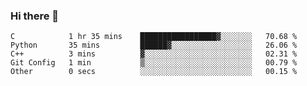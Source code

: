 ### Hi there 👋

<!--START_SECTION:waka-->

```text
C            1 hr 35 mins    █████████████████▓░░░░░░░   70.68 %
Python       35 mins         ██████▓░░░░░░░░░░░░░░░░░░   26.06 %
C++          3 mins          ▓░░░░░░░░░░░░░░░░░░░░░░░░   02.31 %
Git Config   1 min           ▒░░░░░░░░░░░░░░░░░░░░░░░░   00.79 %
Other        0 secs          ░░░░░░░░░░░░░░░░░░░░░░░░░   00.15 %
```

<!--END_SECTION:waka-->
<!--
**Boombag0607/Boombag0607** is a ✨ _special_ ✨ repository because its `README.md` (this file) appears on your GitHub profile.

Here are some ideas to get you started:

- 🔭 I’m currently working on ...
- 🌱 I’m currently learning ...
- 👯 I’m looking to collaborate on ...
- 🤔 I’m looking for help with ...
- 💬 Ask me about ...
- 📫 How to reach me: ...
- 😄 Pronouns: ...
- ⚡ Fun fact: ...
-->
